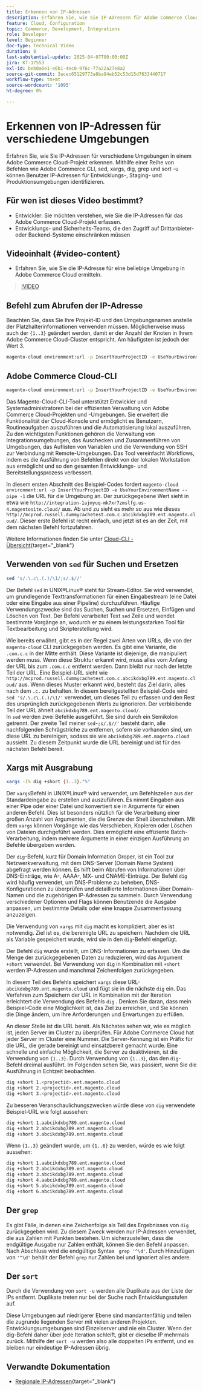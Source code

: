 ```yaml
---
title: Erkennen von IP-Adressen
description: Erfahren Sie, wie Sie IP-Adressen für Adobe Commerce Cloud-Umgebungen erkennen, um die Sicherheit zu erhöhen und die Server-Kommunikation zu optimieren
feature: Cloud, Configuration
topic: Commerce, Development, Integrations
role: Developer
level: Beginner
doc-type: Technical Video
duration: 0
last-substantial-update: 2025-04-07T00:00:00Z
jira: KT-17553
exl-id: beb0a6e1-e6b1-4ec0-976c-77a22a27e8a2
source-git-commit: 3acec65129773a8ba94eb52c53d15d7633440717
workflow-type: tm+mt
source-wordcount: '1095'
ht-degree: 0%

---
```


# Erkennen von IP-Adressen für verschiedene Umgebungen

Erfahren Sie, wie Sie IP-Adressen für verschiedene Umgebungen in einem Adobe Commerce Cloud-Projekt erkennen. Mithilfe einer Reihe von Befehlen wie Adobe Commerce CLI, sed, xargs, dig, grep und sort -u können Benutzer IP-Adressen für Entwicklungs-, Staging- und Produktionsumgebungen identifizieren.

## Für wen ist dieses Video bestimmt?

* Entwickler: Sie möchten verstehen, wie Sie die IP-Adressen für das Adobe Commerce Cloud-Projekt erfassen.
* Entwicklungs- und Sicherheits-Teams, die den Zugriff auf Drittanbieter- oder Backend-Systeme einschränken müssen

## Videoinhalt {#video-content}

* Erfahren Sie, wie Sie die IP-Adresse für eine beliebige Umgebung in Adobe Commerce Cloud ermitteln.

>[!VIDEO](https://video.tv.adobe.com/v/3457493/?learn=on)

## Befehl zum Abrufen der IP-Adresse

Beachten Sie, dass Sie Ihre Projekt-ID und den Umgebungsnamen anstelle der Platzhalterinformationen verwenden müssen.  Möglicherweise muss auch der `{1..3}` geändert werden, damit er der Anzahl der Knoten in Ihrem Adobe Commerce Cloud-Cluster entspricht. Am häufigsten ist jedoch der Wert 3.

```bash
magento-cloud environment:url -p InsertYourProjectID -e UseYourEnvironmentName --pipe -1 | sed 's/.\.c\.(.)/\1/;s/.$//' | xargs -I% dig +short {1..3}."%" | grep '^\d' | sort -u
```

## Adobe Commerce Cloud-CLI

```bash
magento-cloud environment:url -p InsertYourProjectID -e UseYourEnvironmentName --pipe -1
```

Das Magento-Cloud-CLI-Tool unterstützt Entwickler und Systemadministratoren bei der effizienten Verwaltung von Adobe Commerce Cloud-Projekten und -Umgebungen. Sie erweitert die Funktionalität der Cloud-Konsole und ermöglicht es Benutzern, Routineaufgaben auszuführen und die Automatisierung lokal auszuführen. Zu den wichtigsten Funktionen gehören die Verwaltung von Integrationsumgebungen, das Auschecken und Zusammenführen von Umgebungen, das Auflisten von Variablen und die Verwendung von SSH zur Verbindung mit Remote-Umgebungen. Das Tool vereinfacht Workflows, indem es die Ausführung von Befehlen direkt von der lokalen Workstation aus ermöglicht und so den gesamten Entwicklungs- und Bereitstellungsprozess verbessert.

In diesem ersten Abschnitt des Beispiel-Codes fordert `magento-cloud environment:url -p InsertYourProjectID -e UseYourEnvironmentName --pipe -1` die URL für die Umgebung an. Der zurückgegebene Wert sieht in etwa wie `http://integration-1ajmyuq-mk7xr7zmslfg.us-4.magentosite.cloud/` aus. Ab und zu sieht es mehr so aus wie dieses `http://mcprod.russell.dummycachetest.com.c.abcikdxbg789.ent.magento.cloud/`.  Dieser erste Befehl ist recht einfach, und jetzt ist es an der Zeit, mit dem nächsten Befehl fortzufahren.

Weitere Informationen finden Sie unter [Cloud-CLI - Übersicht](https://experienceleague.adobe.com/de/docs/commerce-on-cloud/user-guide/dev-tools/cloud-cli/cloud-cli-overview){target="_blank"}

## Verwenden von `sed` für Suchen und Ersetzen

```bash
sed 's/.\.c\.(.)/\1/;s/.$//'
```

Der Befehl `sed` in UNIX®Linux® steht für Stream-Editor. Sie wird verwendet, um grundlegende Texttransformationen für einen Eingabestream (eine Datei oder eine Eingabe aus einer Pipeline) durchzuführen. Häufige Verwendungszwecke sind das Suchen, Suchen und Ersetzen, Einfügen und Löschen von Text. Der Befehl verarbeitet Text `sed` Zeile und wendet bestimmte Vorgänge an, wodurch er zu einem leistungsstarken Tool für Textbearbeitung und Skripterstellung wird.

Wie bereits erwähnt, gibt es in der Regel zwei Arten von URLs, die von der `magento-cloud` CLI zurückgegeben werden. Es gibt eine Variante, die `.com.c.c` in der Mitte enthält. Diese Variante ist diejenige, die manipuliert werden muss. Wenn diese Struktur erkannt wird, muss alles vom Anfang der URL bis zum `.com.c.c` entfernt werden.  Dann bleibt nur noch der letzte Teil der URL. Eine Beispiel-URL sieht wie `http://mcprod.russell.dummycachetest.com.c.abcikdxbg789.ent.magento.cloud/` aus.  Wenn dieses Muster erkannt wird, besteht das Ziel darin, alles nach dem `.c.` zu behalten.  In diesem bereitgestellten Beispiel-Code wird `sed 's/.\.c\.(.)/\1/'` verwendet, um dieses Teil zu erfassen und den Rest des ursprünglich zurückgegebenen Werts zu ignorieren. Der verbleibende Teil der URL ähnelt `abcikdxbg789.ent.magento.cloud/`.\
In `sed` werden zwei Befehle ausgeführt. Sie sind durch ein Semikolon getrennt. Der zweite Teil meiner `sed`-`;s/.$//'` besteht darin, alle nachfolgenden Schrägstriche zu entfernen, sofern sie vorhanden sind, um diese URL zu bereinigen, sodass sie wie `abcikdxbg789.ent.magento.cloud` aussieht.  Zu diesem Zeitpunkt wurde die URL bereinigt und ist für den nächsten Befehl bereit.

## Xargs mit Ausgrabung

```bash
xargs -I% dig +short {1..3}."%"
```

Der `xargs`Befehl in UNIX®Linux® wird verwendet, um Befehlszeilen aus der Standardeingabe zu erstellen und auszuführen. Es nimmt Eingaben aus einer Pipe oder einer Datei und konvertiert sie in Argumente für einen anderen Befehl. Dies ist besonders nützlich für die Verarbeitung einer großen Anzahl von Argumenten, die die Grenze der Shell überschreiten. Mit dem `xargs` können Vorgänge wie das Verschieben, Kopieren oder Löschen von Dateien durchgeführt werden. Dies ermöglicht eine effiziente Batch-Verarbeitung, indem mehrere Argumente in einer einzigen Ausführung an Befehle übergeben werden.

Der `dig`-Befehl, kurz für Domain Information Groper, ist ein Tool zur Netzwerkverwaltung, mit dem DNS-Server (Domain Name System) abgefragt werden können. Es hilft beim Abrufen von Informationen über DNS-Einträge, wie A-, AAAA-, MX- und CNAME-Einträge. Der Befehl `dig` wird häufig verwendet, um DNS-Probleme zu beheben, DNS-Konfigurationen zu überprüfen und detaillierte Informationen über Domain-Namen und die zugehörigen IP-Adressen zu sammeln. Durch Verwendung verschiedener Optionen und Flags können Benutzende die Ausgabe anpassen, um bestimmte Details oder eine knappe Zusammenfassung anzuzeigen.

Die Verwendung von `xargs` mit `dig` macht es kompliziert, aber es ist notwendig. Ziel ist es, die bereinigte URL zu speichern.  Nachdem die URL als Variable gespeichert wurde, wird sie in den `dig`-Befehl eingefügt.

Der Befehl `dig` wurde erstellt, um DNS-Informationen zu erfassen. Um die Menge der zurückgegebenen Daten zu reduzieren, wird das Argument `+short` verwendet. Bei Verwendung von `dig` in Kombination mit `+short` werden IP-Adressen und manchmal Zeichenfolgen zurückgegeben.

In diesem Teil des Befehls speichert `xargs` diese URL-`abcikdxbg789.ent.magento.cloud` und fügt sie in die nächste `dig` ein. Das Verfahren zum Speichern der URL in Kombination mit der Iteration erleichtert die Verwendung des Befehls `dig` . Denken Sie daran, dass mein Beispiel-Code eine Möglichkeit ist, das Ziel zu erreichen, und Sie können die Dinge ändern, um Ihre Anforderungen und Erwartungen zu erfüllen.

An dieser Stelle ist die URL bereit. Als Nächstes sehen wir, wie es möglich ist, jeden Server im Cluster zu überprüfen. Für Adobe Commerce Cloud hat jeder Server im Cluster eine Nummer. Die Server-Kennung ist ein Präfix für die URL, die gerade bereinigt und einsatzbereit gemacht wurde. Eine schnelle und einfache Möglichkeit, die Server zu deaktivieren, ist die Verwendung von `{1..3}`. Durch Verwendung von `{1..3}`, das den `dig`-Befehl dreimal ausführt. Im Folgenden sehen Sie, was passiert, wenn Sie die Ausführung in Echtzeit beobachten.

```bash
dig +short 1.<projectid>.ent.magento.cloud
dig +short 2.<projectid>.ent.magento.cloud
dig +short 3.<projectid>.ent.magento.cloud
```

Zu besseren Veranschaulichungszwecken würde diese von `dig` verwendete Beispiel-URL wie folgt aussehen:

```bash
dig +short 1.aabcikdxbg789.ent.magento.cloud
dig +short 2.abcikdxbg789.ent.magento.cloud
dig +short 3.abcikdxbg789.ent.magento.cloud
```

Wenn `{1..3}` geändert wurde, um `{1..6}` zu werden, würde es wie folgt aussehen:

```bash
dig +short 1.aabcikdxbg789.ent.magento.cloud
dig +short 2.abcikdxbg789.ent.magento.cloud
dig +short 3.abcikdxbg789.ent.magento.cloud
dig +short 4.aabcikdxbg789.ent.magento.cloud
dig +short 5.abcikdxbg789.ent.magento.cloud
dig +short 6.abcikdxbg789.ent.magento.cloud
```

## Der `grep`

Es gibt Fälle, in denen eine Zeichenfolge als Teil des Ergebnisses von `dig` zurückgegeben wird. Zu diesem Zweck werden nur IP-Adressen verwendet, die aus Zahlen mit Punkten bestehen. Um sicherzustellen, dass die endgültige Ausgabe nur Zahlen enthält, können Sie den Befehl anpassen. Nach Abschluss wird die endgültige Syntax ` grep '^\d'`.  Durch Hinzufügen von `'^\d'` behält der Befehl `grep` nur Zahlen bei und ignoriert alles andere.

## Der `sort`

Durch die Verwendung von `sort -u` werden alle Duplikate aus der Liste der IPs entfernt. Duplikate treten nur bei der Suche nach Entwicklungsstufen auf.

Diese Umgebungen auf niedrigerer Ebene sind mandantenfähig und teilen die zugrunde liegenden Server mit vielen anderen Projekten. Entwicklungsumgebungen sind Einzelserver und nie ein Cluster. Wenn der dig-Befehl daher über jede Iteration schleift, gibt er dieselbe IP mehrmals zurück. Mithilfe der `sort -u` werden also alle doppelten IPs entfernt, und es bleiben nur eindeutige IP-Adressen übrig.



## Verwandte Dokumentation

* [Regionale IP-Adressen](https://experienceleague.adobe.com/en/docs/commerce-on-cloud/user-guide/project/regional-ip-addresses|https://experienceleague.adobe.com/en/docs/commerce-on-cloud/user-guide/project/regional-ip-addresses){target="_blank"}
